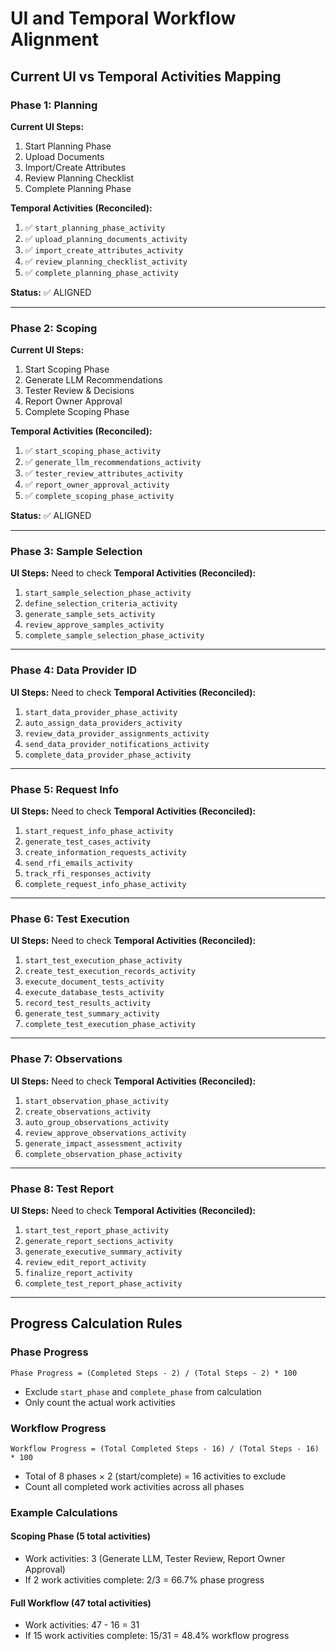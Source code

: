 # UI and Temporal Workflow Alignment

## Current UI vs Temporal Activities Mapping

### Phase 1: Planning
**Current UI Steps:**
1. Start Planning Phase
2. Upload Documents
3. Import/Create Attributes
4. Review Planning Checklist
5. Complete Planning Phase

**Temporal Activities (Reconciled):**
1. ✅ `start_planning_phase_activity` 
2. ✅ `upload_planning_documents_activity`
3. ✅ `import_create_attributes_activity`
4. ✅ `review_planning_checklist_activity`
5. ✅ `complete_planning_phase_activity`

**Status:** ✅ ALIGNED

---

### Phase 2: Scoping
**Current UI Steps:**
1. Start Scoping Phase
2. Generate LLM Recommendations
3. Tester Review & Decisions
4. Report Owner Approval
5. Complete Scoping Phase

**Temporal Activities (Reconciled):**
1. ✅ `start_scoping_phase_activity`
2. ✅ `generate_llm_recommendations_activity`
3. ✅ `tester_review_attributes_activity`
4. ✅ `report_owner_approval_activity`
5. ✅ `complete_scoping_phase_activity`

**Status:** ✅ ALIGNED

---

### Phase 3: Sample Selection
**UI Steps:** Need to check
**Temporal Activities (Reconciled):**
1. `start_sample_selection_phase_activity`
2. `define_selection_criteria_activity`
3. `generate_sample_sets_activity`
4. `review_approve_samples_activity`
5. `complete_sample_selection_phase_activity`

---

### Phase 4: Data Provider ID
**UI Steps:** Need to check
**Temporal Activities (Reconciled):**
1. `start_data_provider_phase_activity`
2. `auto_assign_data_providers_activity`
3. `review_data_provider_assignments_activity`
4. `send_data_provider_notifications_activity`
5. `complete_data_provider_phase_activity`

---

### Phase 5: Request Info
**UI Steps:** Need to check
**Temporal Activities (Reconciled):**
1. `start_request_info_phase_activity`
2. `generate_test_cases_activity`
3. `create_information_requests_activity`
4. `send_rfi_emails_activity`
5. `track_rfi_responses_activity`
6. `complete_request_info_phase_activity`

---

### Phase 6: Test Execution
**UI Steps:** Need to check
**Temporal Activities (Reconciled):**
1. `start_test_execution_phase_activity`
2. `create_test_execution_records_activity`
3. `execute_document_tests_activity`
4. `execute_database_tests_activity`
5. `record_test_results_activity`
6. `generate_test_summary_activity`
7. `complete_test_execution_phase_activity`

---

### Phase 7: Observations
**UI Steps:** Need to check
**Temporal Activities (Reconciled):**
1. `start_observation_phase_activity`
2. `create_observations_activity`
3. `auto_group_observations_activity`
4. `review_approve_observations_activity`
5. `generate_impact_assessment_activity`
6. `complete_observation_phase_activity`

---

### Phase 8: Test Report
**UI Steps:** Need to check
**Temporal Activities (Reconciled):**
1. `start_test_report_phase_activity`
2. `generate_report_sections_activity`
3. `generate_executive_summary_activity`
4. `review_edit_report_activity`
5. `finalize_report_activity`
6. `complete_test_report_phase_activity`

---

## Progress Calculation Rules

### Phase Progress
```
Phase Progress = (Completed Steps - 2) / (Total Steps - 2) * 100
```
- Exclude `start_phase` and `complete_phase` from calculation
- Only count the actual work activities

### Workflow Progress
```
Workflow Progress = (Total Completed Steps - 16) / (Total Steps - 16) * 100
```
- Total of 8 phases × 2 (start/complete) = 16 activities to exclude
- Count all completed work activities across all phases

### Example Calculations

#### Scoping Phase (5 total activities)
- Work activities: 3 (Generate LLM, Tester Review, Report Owner Approval)
- If 2 work activities complete: 2/3 = 66.7% phase progress

#### Full Workflow (47 total activities)
- Work activities: 47 - 16 = 31
- If 15 work activities complete: 15/31 = 48.4% workflow progress